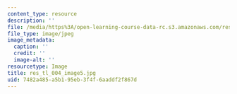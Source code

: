```yaml
---
content_type: resource
description: ''
file: /media/https%3A/open-learning-course-data-rc.s3.amazonaws.com/res-tll-004-stem-concept-videos-fall-2013/7482a485a5b195eb3f4f6aaddf2f867d_res_tl_004_image5.jpg
file_type: image/jpeg
image_metadata:
  caption: ''
  credit: ''
  image-alt: ''
resourcetype: Image
title: res_tl_004_image5.jpg
uid: 7482a485-a5b1-95eb-3f4f-6aaddf2f867d
---
```

